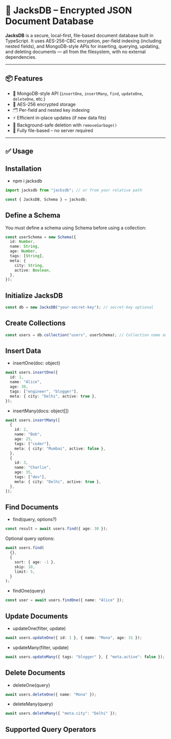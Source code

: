 # 🧩 JacksDB – Encrypted JSON Document Database

**JacksDB** is a secure, local-first, file-based document database built in TypeScript. It uses AES-256-CBC encryption, per-field indexing (including nested fields), and MongoDB-style APIs for inserting, querying, updating, and deleting documents — all from the filesystem, with no external dependencies.

---

## 📦 Features

- 🧩 MongoDB-style API (`insertOne`, `insertMany`, `find`, `updateOne`, `deleteOne`, etc.)
- 🔐 AES-256 encrypted storage
- 🗂️ Per-field and nested key indexing
- ⚡ Efficient in-place updates (if new data fits)
- 🧼 Background-safe deletion with `removeGarbage()`
- 📁 Fully file-based – no server required

---

## ✅ Usage

## Installation

- npm i jacksdb

```ts
import jacksdb from "jacksdb"; // or from your relative path

const { JacksDB, Schema } = jacksdb;
```

## Define a Schema

You must define a schema using Schema before using a collection:

```ts
const userSchema = new Schema({
  id: Number,
  name: String,
  age: Number,
  tags: [String],
  meta: {
    city: String,
    active: Boolean,
  },
});
```

## Initialize JacksDB

```ts
const db = new JacksDB("your-secret-key"); // secret-key optional
```

## Create Collections

```ts
const users = db.collection("users", userSchema); // Collection name and schema
```

## Insert Data

- insertOne(doc: object)

```ts
await users.insertOne({
  id: 1,
  name: "Alice",
  age: 30,
  tags: ["engineer", "blogger"],
  meta: { city: "Delhi", active: true },
});
```

- insertMany(docs: object[])

```ts
await users.insertMany([
  {
    id: 2,
    name: "Bob",
    age: 25,
    tags: ["coder"],
    meta: { city: "Mumbai", active: false },
  },
  {
    id: 3,
    name: "Charlie",
    age: 35,
    tags: ["dev"],
    meta: { city: "Delhi", active: true },
  },
]);
```

## Find Documents

- find(query, options?)

```ts
const result = await users.find({ age: 30 });
```

Optional query options:

```ts
await users.find(
  {},
  {
    sort: { age: -1 },
    skip: 10,
    limit: 5,
  }
);
```

- findOne(query)

```ts
const user = await users.findOne({ name: "Alice" });
```

## Update Documents

- updateOne(filter, update)

```ts
await users.updateOne({ id: 1 }, { name: "Mona", age: 31 });
```

- updateMany(filter, update)

```ts
await users.updateMany({ tags: "blogger" }, { "meta.active": false });
```

## Delete Documents

- deleteOne(query)

```ts
await users.deleteOne({ name: "Mona" });
```

- deleteMany(query)

```ts
await users.deleteMany({ "meta.city": "Delhi" });
```

## Supported Query Operators
